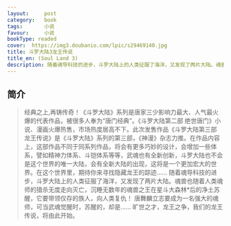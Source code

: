 ```yaml
---
layout:     post
category:   book
tags:       小说
favour:     小说
bookType: readed
cover:  https://img3.doubanio.com/lpic/s29469140.jpg
title: 斗罗大陆3龙王传说
title_en: (Soul Land 3)
description: 随着魂导科技的进步，斗罗大陆上的人类征服了海洋，又发现了两片大陆。魂兽也随着人类魂师的猎杀无度走向灭亡，沉睡无数年的魂兽之王在星斗大森林的净土苏醒，它要带领仅存的族人，向人类复仇！旷世之才，龙王之争，我们的龙王传说，将由此开始。
---
```


## 简介
> 经典之上,再铸传奇！《斗罗大陆》系列是唐家三少影响力最大、人气最火爆的代表作品，被很多人奉为“唐门经典”。《斗罗大陆第二部 绝世唐门》小说、漫画火爆热售，市场热度居高不下。此次发售作品《斗罗大陆第三部 龙王传说》是《斗罗大陆》系列的第三部，《神漫》杂志力推。在作品内容上，这部作品不同于同系列作品，将会有更多巧妙的设计，会增加一些体系，譬如精神力体系、斗铠体系等等，武魂也有全新创新，斗罗大陆也不会是这个世界的唯一大陆，会有全新大陆的出现，这将是一个更加宏大的世界。在这个世界里，期待你来寻找隐藏龙王的踪迹……
  随着魂导科技的进步，斗罗大陆上的人类征服了海洋，又发现了两片大陆。魂兽也随着人类魂师的猎杀无度走向灭亡，沉睡无数年的魂兽之王在星斗大森林*后的净土苏醒，它要带领仅存的族人，向人类复仇！
  唐舞麟立志要成为一名强大的魂师，可当武魂觉醒时，苏醒的，却是……
  旷世之才，龙王之争，我们的龙王传说，将由此开始。